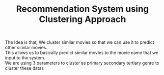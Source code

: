 <h1 align='center'> Recommendation System using Clustering Approach </h1><lr> <br>

<p> The Idea is that, We cluster similar movies so that we can use it to predict other similar movies.
<br> This allows us to basically predict similar movies to the movie name that we input to the system.  <br>
  We are using 3 parameters to cluster as primary secondary tertiary genre to cluster these datas </p>

